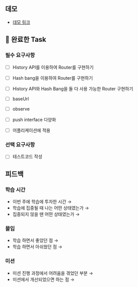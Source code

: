 ## 데모

<!-- 배포한 링크(github pages)를 첨부해주세요 -->
- [데모 링크]()

## 🎯 완료한 Task

### 필수 요구사항

- [ ]  History API를 이용하여 Router를 구현하기
- [ ]  Hash bang을 이용하여 Router를 구현하기
- [ ]  History API와 Hash Bang을 둘 다 사용 가능한 Router 구현하기
- [ ]  baseUrl
- [ ]  observe
- [ ]  push interface 다양화

- [ ]  어플리케이션에 적용

### 선택 요구사항

- [ ]  테스트코드 작성


## 피드백

### 학습 시간
- 이번 주에 학습에 투자한 시간 → 
- 학습에 집중될 때 나는 어떤 상태였는가 → 
- 집중되지 않을 땐 어떤 상태였는가 → 

### 몰입
- 학습 하면서 좋았던 점 → 
- 학습 하면서 아쉬웠던 점 →

### 미션
- 미션 진행 과정에서 어려움을 겪었던 부분 → 
- 미션에서 개선되었으면 하는 점 → 
